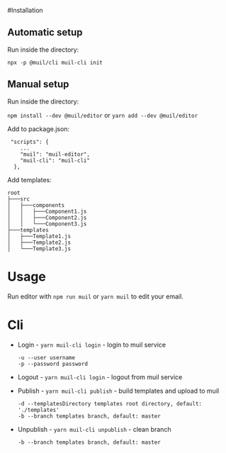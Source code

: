 #Installation

## Automatic setup

Run inside the directory:

`npx -p @muil/cli muil-cli init`

## Manual setup

Run inside the directory:

`npm install --dev @muil/editor`
or
`yarn add --dev @muil/editor`

Add to package.json:

```
 "scripts": {
    ...
    "muil": "muil-editor",
    "muil-cli": "muil-cli"
  },
```

Add templates:

```
root
├───src
│   ├───components
│   │   ├───Component1.js
│   │   ├───Component2.js
│   │   └───Component3.js
├───templates
│   ├───Template1.js
│   ├───Template2.js
│   └───Template3.js
```

# Usage

Run editor with `npm run muil` or `yarn muil` to edit your email.

# Cli

- Login - `yarn muil-cli login` - login to muil service

  ```
  -u --user username
  -p --password password
  ```

- Logout - `yarn muil-cli login` - logout from muil service

- Publish - `yarn muil-cli publish` - build templates and upload to muil

  ```
  -d --templatesDirectory templates root directory, default: './templates'
  -b --branch templates branch, default: master
  ```

- Unpublish - `yarn muil-cli unpublish` - clean branch
  ```
  -b --branch templates branch, default: master
  ```

